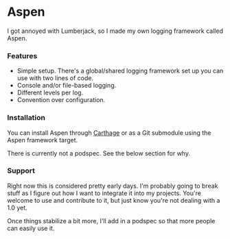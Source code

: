 # Aspen

I got annoyed with Lumberjack, so I made my own logging framework called Aspen.

### Features

* Simple setup. There's a global/shared logging framework set up you can use with two lines of code.
* Console and/or file-based logging.
* Different levels per log.
* Convention over configuration.

### Installation

You can install Aspen through [Carthage][c] or as a Git submodule using the Aspen framework target.

There is currently not a podspec. See the below section for why.

### Support

Right now this is considered pretty early days. I'm probably going to break stuff as I figure out how I want to integrate it into my projects. You're welcome to use and contribute to it, but just know you're not dealing with a 1.0 yet.

Once things stabilize a bit more, I'll add in a podspec so that more people can easily use it. 


[c]: https://github.com/Carthage/Carthage
[cp]: http://cocoapods.org
